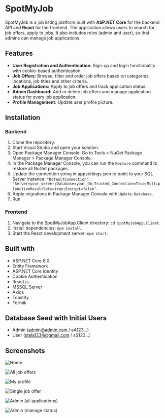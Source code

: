 # SpotMyJob
SpotMyJob is a job listing platform built with **ASP.NET Core** for the backend API and **React** for the frontend. The application allows users to search for job offers, apply to jobs. It also includes roles (admin and user), so that admins can manage job applications.
## Features
- **User Registration and Authentication:** Sign-up and login functionality with cookie-based authentication.
- **Job Offers:** Browse, filter and order job offers based on categories, locations, job titles and other criteria.
- **Job Applications:** Apply to job offers and track application status.
- **Admin Dashboard:** Add or delete job offers and manage application status for every job application.
- **Profile Management:** Update user profile picture.
## Installation
### Backend
1. Clone the repository.
2. Start Visual Studio and open your solution.
3. Open Package Manager Console: Go to Tools > NuGet Package Manager > Package Manager Console.
4. In the Package Manager Console, you can run the `Restore` command to restore all NuGet packages.
5. Update the connection string in appsettings.json to point to your SQL Server instance: `"DefaultConnection": "Server=your_server;Database=your_db;Trusted_Connection=True;MultipleActiveResultSets=true;Encrypt=false"`.
6. Apply migrations in Package Manager Console with `Update-Database`.
7. Run

### Frontend
1. Navigate to the SpotMyJobApp.Client directory: `cd SpotMyJobApp.Client`.
2. Install dependencies: `npm install`.
3. Start the React development server: `npm start`.

## Built with
- ASP.NET Core 8.0 
- Entity Framework
- ASP.NET Core Identity
- Cookie Authentication
- React.js
- MSSQL Server
- Axios
- Toastify
- Formik

## Database Seed with Initial Users
- Admin (admin@admin.com / aA123...)
- User (stela1234@gmail.com / sS123...)

## Screenshots
![Home](https://github.com/user-attachments/assets/a87f8396-33ef-473b-a336-12d4934a63e2)

![All job offers](https://github.com/user-attachments/assets/78b9d615-55a7-43da-b635-7ded6ffdc5d7)

![My profile](https://github.com/user-attachments/assets/7d7fa983-e4a4-4ab4-b429-c6f5cff3206f)

![Single job offer](https://github.com/user-attachments/assets/45b697a8-bf49-475b-a90f-bf615e3895f0)

![Admin (all applications)](https://github.com/user-attachments/assets/45721afa-0259-4ba7-a2dd-08bf1352621b)

![Admin (manage status)](https://github.com/user-attachments/assets/752e9b8c-d2d1-46a5-8ec6-dc1b74cb816a)
